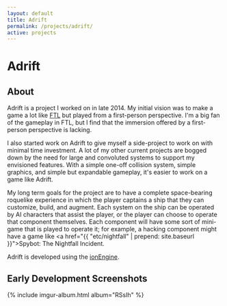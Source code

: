 ```yaml
---
layout: default
title: Adrift
permalink: /projects/adrift/
active: projects
---
```



# Adrift

## About

Adrift is a project I worked on in late 2014. My initial vision was to make a game a lot like <a href="http://www.ftlgame.com/">FTL</a> but played from
a first-person perspective. I'm a big fan of the gameplay in FTL, but I find that the immersion offered by a first-person perspective is lacking.

I also started work on Adrift to give myself a side-project to work on with minimal time investment. A lot of my other current projects are bogged
down by the need for large and convoluted systems to support my envisioned features. With a simple one-off collision system, simple graphics, and
simple but expandable gameplay, it's easier to work on a game like Adrift.

My long term goals for the project are to have a complete space-bearing roquelike experience in which the player captains a ship that they can customize,
build, and augment. Each system on the ship can be operated by AI characters that assist the player, or the player can choose to operate that
component themselves. Each component will have some sort of mini-game that is played to operate it; for example, a hacking component might
have a game like <a href="{{ "etc/nightfall" | prepend: site.baseurl }}">Spybot: The Nightfall Incident</a>.

Adrift is developed using the <a href="ionengine">ionEngine</a>.

## Early Development Screenshots

{% include imgur-album.html album="RSsIh" %}
